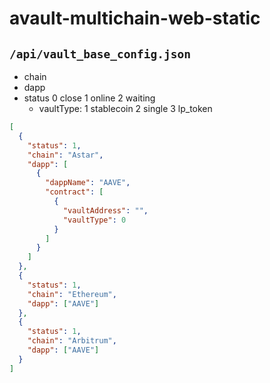 # avault-multichain-web-static

## `/api/vault_base_config.json`

- chain
- dapp
- status 0 close 1 online 2 waiting
  - vaultType: 1 stablecoin 2 single 3 lp_token

```json
[
  {
    "status": 1,
    "chain": "Astar",
    "dapp": [
      {
        "dappName": "AAVE",
        "contract": [
          {
            "vaultAddress": "",
            "vaultType": 0
          }
        ]
      }
    ]
  },
  {
    "status": 1,
    "chain": "Ethereum",
    "dapp": ["AAVE"]
  },
  {
    "status": 1,
    "chain": "Arbitrum",
    "dapp": ["AAVE"]
  }
]
```
